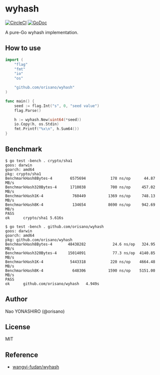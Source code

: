 # wyhash

[![CircleCI](https://circleci.com/gh/orisano/wyhash.svg?style=svg)](https://circleci.com/gh/orisano/wyhash)
[![GoDoc](https://godoc.org/github.com/orisano/wyhash?status.svg)](https://godoc.org/github.com/orisano/wyhash)

A pure-Go wyhash implementation.

## How to use
```go
import (
	"flag"
	"fmt"
	"io"
	"os"

	"github.com/orisano/wyhash"
)

func main() {
	seed := flag.Int("s", 0, "seed value")
	flag.Parse()

	h := wyhash.New(uint64(*seed))
	io.Copy(h, os.Stdin)
	fmt.Printf("%x\n", h.Sum64())
}
```

## Benchmark
```
$ go test -bench . crypto/sha1
goos: darwin
goarch: amd64
pkg: crypto/sha1
BenchmarkHash8Bytes-4     	 6575694	       178 ns/op	  44.87 MB/s
BenchmarkHash320Bytes-4   	 1710038	       700 ns/op	 457.02 MB/s
BenchmarkHash1K-4         	  760449	      1369 ns/op	 748.13 MB/s
BenchmarkHash8K-4         	  134654	      8690 ns/op	 942.69 MB/s
PASS
ok  	crypto/sha1	5.616s
```

```
$ go test -bench . github.com/orisano/wyhash
goos: darwin
goarch: amd64
pkg: github.com/orisano/wyhash
BenchmarkHash8Bytes-4     	48438282	        24.6 ns/op	 324.95 MB/s
BenchmarkHash320Bytes-4   	15014091	        77.3 ns/op	4140.85 MB/s
BenchmarkHash1K-4         	 5443318	       220 ns/op	4664.48 MB/s
BenchmarkHash8K-4         	  648306	      1590 ns/op	5151.00 MB/s
PASS
ok  	github.com/orisano/wyhash	4.949s
```

## Author
Nao YONASHIRO (@orisano)

## License
MIT

## Reference
* [wangyi-fudan/wyhash](https://github.com/wangyi-fudan/wyhash)
